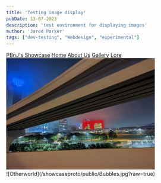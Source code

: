 ```yaml
---
title: 'Testing image display'
pubDate: 13-07-2023
description: 'test environment for displaying images'
author: 'Jared Parker'
tags: ["dev-testing", "Webdesign", "experimental"]
---
```

<html lang="en">
        <nav>
            <a href="/showcaseproto/">PBnJ's Showcase</a>
            <a href="/showcaseproto/">Home</a>
            <a href="/showcaseproto/about/">About Us</a>
            <a href="/showcaseproto/gallery/">Gallery</a>
            <a href="/showcaseproto/blog/">Lore</a>
        </nav>
<section>
<img src="https://github.com/JaredParkerGit/showcaseproto/blob/7e8fa0207a72615d3631c366e8a19433e3d72576/src/images/Dallas.jpg?raw=true" alt="image not found" width="400"/>
</section>
<section>
![Otherworld](/showcaseproto/public/Bubbles.jpg?raw=true)
</section>
